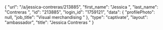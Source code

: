 {
    "url": "\/a\/jessica-contreras\/213885",
    "first_name": "Jessica ",
    "last_name": "Contreras ",
    "id": "213885",
    "login_id": "1759121",
    "data": {
        "profilePhoto": null,
        "job_title": "Visual merchandising "
    },
    "type": "captivate",
    "layout": "ambassador",
    "title": "Jessica  Contreras "
}